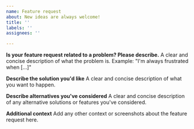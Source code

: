 ```yaml
---
name: Feature request
about: New ideas are always welcome!
title: ''
labels: ''
assignees: ''

---
```


**Is your feature request related to a problem? Please describe.**
A clear and concise description of what the problem is. Example: "I'm always frustrated when [...]"

**Describe the solution you'd like**
A clear and concise description of what you want to happen.

**Describe alternatives you've considered**
A clear and concise description of any alternative solutions or features you've considered.

**Additional context**
Add any other context or screenshots about the feature request here.
